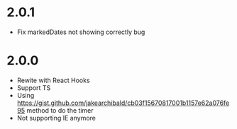 # 2.0.1

- Fix markedDates not showing correctly bug

# 2.0.0

- Rewite with React Hooks
- Support TS
- Using https://gist.github.com/jakearchibald/cb03f15670817001b1157e62a076fe95 method to do the timer
- Not supporting IE anymore